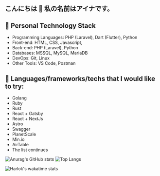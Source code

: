 ## こんにちは 👋 私の名前はアイナです。

<!--
**ainanabilahh/ainanabilahh** is a ✨ _special_ ✨ repository because its `README.md` (this file) appears on your GitHub profile.

Here are some ideas to get you started:

- 🔭 I’m currently working on ...
- 🌱 I’m currently learning ...
- 👯 I’m looking to collaborate on ...
- 🤔 I’m looking for help with ...
- 💬 Ask me about ...
- 📫 How to reach me: ...
- 😄 Pronouns: ...
- ⚡ Fun fact: ...
-->

## 🔭 Personal Technology Stack

- Programming Languages: PHP (Laravel), Dart (Flutter), Python
- Front-end: HTML, CSS, Javascript,
- Back-end: PHP (Laravel), Python
- Databases: MSSQL, MySQL, MariaDB
- DevOps: Git, Linux
- Other Tools: VS Code, Postman

## 🌱 Languages/frameworks/techs that I would like to try:

- Golang
- Ruby
- Rust
- React + Gatsby
- React + NextJs
- Astro
- Swagger
- PlanetScale
- Min.io
- AirTable
- The list continues


![Anurag's GitHub stats](https://github-readme-stats.vercel.app/api?username=ainanabilahh&show_icons=true&theme=omni&include_all_commits=true&hide_rank=false&rank_icon=github&line_height=24&hide=issues)
![Top Langs](https://github-readme-stats.vercel.app/api/top-langs/?username=ainanabilahh&layout=compact&theme=omni&card_width=370)

![Harlok's wakatime stats](https://github-readme-stats.vercel.app/api/wakatime?username=@ainanabilahh&layout=compact&theme=omni&card_width=870)
